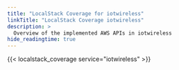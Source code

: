 ```yaml
---
title: "LocalStack Coverage for iotwireless"
linkTitle: "LocalStack Coverage iotwireless"
description: >
  Overview of the implemented AWS APIs in iotwireless
hide_readingtime: true
---
```


{{< localstack_coverage service="iotwireless" >}}

